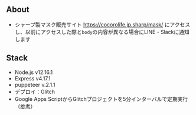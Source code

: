 ## About

- シャープ製マスク販売サイト https://cocorolife.jp.sharp/mask/ にアクセスし、以前にアクセスした際と`body`の内容が異なる場合にLINE・Slackに通知します

## Stack

- Node.js v12.16.1
- Express v4.17.1
- puppeteer v.2.1.1
- デプロイ：Glitch
- Google Apps ScriptからGlitchプロジェクトを5分インターバルで定期実行（[参考](https://qiita.com/embokoir/items/30af90c4326795dc1659)）
